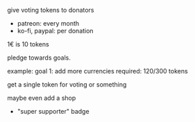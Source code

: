 give voting tokens to donators
- patreon: every month
- ko-fi, paypal: per donation

1€ is 10 tokens

pledge towards goals.

example:
goal 1: add more currencies
required: 120/300 tokens

get a single token for voting or something

maybe even add a shop
- "super supporter" badge
